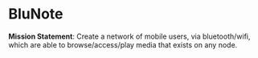 # BluNote #

**Mission Statement**: Create a network of mobile users, via bluetooth/wifi, which are able to browse/access/play media that exists on any node.